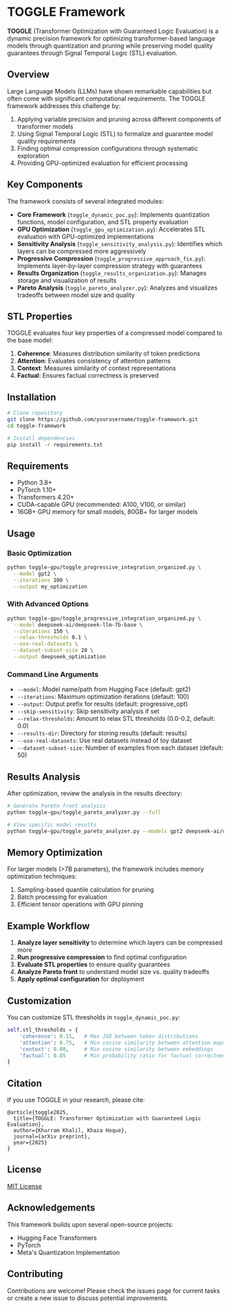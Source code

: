 # TOGGLE Framework

**TOGGLE** (Transformer Optimization with Guaranteed Logic Evaluation) is a dynamic precision framework for optimizing transformer-based language models through quantization and pruning while preserving model quality guarantees through Signal Temporal Logic (STL) evaluation.

## Overview

Large Language Models (LLMs) have shown remarkable capabilities but often come with significant computational requirements. The TOGGLE framework addresses this challenge by:

1. Applying variable precision and pruning across different components of transformer models
2. Using Signal Temporal Logic (STL) to formalize and guarantee model quality requirements
3. Finding optimal compression configurations through systematic exploration
4. Providing GPU-optimized evaluation for efficient processing

## Key Components

The framework consists of several integrated modules:

- **Core Framework** (`toggle_dynamic_poc.py`): Implements quantization functions, model configuration, and STL property evaluation
- **GPU Optimization** (`toggle_gpu_optimization.py`): Accelerates STL evaluation with GPU-optimized implementations
- **Sensitivity Analysis** (`toggle_sensitivity_analysis.py`): Identifies which layers can be compressed more aggressively
- **Progressive Compression** (`toggle_progressive_approach_fix.py`): Implements layer-by-layer compression strategy with guarantees
- **Results Organization** (`toggle_results_organization.py`): Manages storage and visualization of results
- **Pareto Analysis** (`toggle_pareto_analyzer.py`): Analyzes and visualizes tradeoffs between model size and quality

## STL Properties

TOGGLE evaluates four key properties of a compressed model compared to the base model:

1. **Coherence**: Measures distribution similarity of token predictions
2. **Attention**: Evaluates consistency of attention patterns
3. **Context**: Measures similarity of context representations
4. **Factual**: Ensures factual correctness is preserved

## Installation

```bash
# Clone repository
git clone https://github.com/yourusername/toggle-framework.git
cd toggle-framework

# Install dependencies
pip install -r requirements.txt
```

## Requirements

- Python 3.8+
- PyTorch 1.10+
- Transformers 4.20+
- CUDA-capable GPU (recommended: A100, V100, or similar)
- 16GB+ GPU memory for small models, 80GB+ for larger models

## Usage

### Basic Optimization

```bash
python toggle-gpu/toggle_progressive_integration_organized.py \
  --model gpt2 \
  --iterations 100 \
  --output my_optimization
```

### With Advanced Options

```bash
python toggle-gpu/toggle_progressive_integration_organized.py \
  --model deepseek-ai/deepseek-llm-7b-base \
  --iterations 150 \
  --relax-thresholds 0.1 \
  --use-real-datasets \
  --dataset-subset-size 20 \
  --output deepseek_optimization
```

### Command Line Arguments

- `--model`: Model name/path from Hugging Face (default: gpt2)
- `--iterations`: Maximum optimization iterations (default: 100)
- `--output`: Output prefix for results (default: progressive_opt)
- `--skip-sensitivity`: Skip sensitivity analysis if set
- `--relax-thresholds`: Amount to relax STL thresholds (0.0-0.2, default: 0.0)
- `--results-dir`: Directory for storing results (default: results)
- `--use-real-datasets`: Use real datasets instead of toy dataset
- `--dataset-subset-size`: Number of examples from each dataset (default: 50)

## Results Analysis

After optimization, review the analysis in the results directory:

```bash
# Generate Pareto front analysis
python toggle-gpu/toggle_pareto_analyzer.py --full

# View specific model results
python toggle-gpu/toggle_pareto_analyzer.py --models gpt2 deepseek-ai/deepseek-llm-7b-base
```

## Memory Optimization

For larger models (>7B parameters), the framework includes memory optimization techniques:

1. Sampling-based quantile calculation for pruning
2. Batch processing for evaluation
3. Efficient tensor operations with GPU pinning

## Example Workflow

1. **Analyze layer sensitivity** to determine which layers can be compressed more
2. **Run progressive compression** to find optimal configuration
3. **Evaluate STL properties** to ensure quality guarantees
4. **Analyze Pareto front** to understand model size vs. quality tradeoffs
5. **Apply optimal configuration** for deployment

## Customization

You can customize STL thresholds in `toggle_dynamic_poc.py`:

```python
self.stl_thresholds = {
    'coherence': 0.15,   # Max JSD between token distributions
    'attention': 0.75,   # Min cosine similarity between attention maps
    'context': 0.80,     # Min cosine similarity between embeddings
    'factual': 0.85      # Min probability ratio for factual correctness
}
```

## Citation

If you use TOGGLE in your research, please cite:

```
@article{toggle2025,
  title={TOGGLE: Transformer Optimization with Guaranteed Logic Evaluation},
  author={Khurram Khalil, Khaza Hoque},
  journal={arXiv preprint},
  year={2025}
}
```

## License

[MIT License](LICENSE)

## Acknowledgements

This framework builds upon several open-source projects:
- Hugging Face Transformers
- PyTorch
- Meta's Quantization Implementation

## Contributing

Contributions are welcome! Please check the issues page for current tasks or create a new issue to discuss potential improvements.